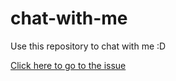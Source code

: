# chat-with-me
Use this repository to chat with me :D

[Click here to go to the issue](https://github.com/lxhom/chat/issues/1)

